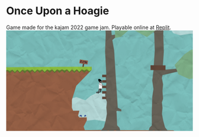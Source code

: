 # Once Upon a Hoagie
Game made for the kajam 2022 game jam.
Playable online at [Replit](https://replit.com/@RafeHall/Once-Upon-a-Hoagie?v=1).
![Image of Game](once_upon_a_hoagie.png)
